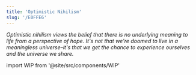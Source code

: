 ```yaml
---
title: 'Optimistic Nihilism'
slug: '/E0FFE6'
---
```


_Optimistic nihilism views the belief that there is no underlying meaning to life from a perspective of hope. It's not that we're doomed to live in a meaningless universe–it's that we get the chance to experience ourselves and the universe we share._

import WIP from '@site/src/components/WIP'

<WIP />
